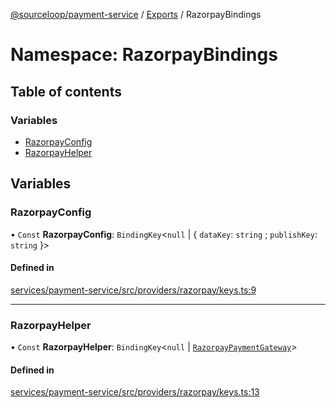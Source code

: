 [@sourceloop/payment-service](../README.md) / [Exports](../modules.md) / RazorpayBindings

# Namespace: RazorpayBindings

## Table of contents

### Variables

- [RazorpayConfig](RazorpayBindings.md#razorpayconfig)
- [RazorpayHelper](RazorpayBindings.md#razorpayhelper)

## Variables

### RazorpayConfig

• `Const` **RazorpayConfig**: `BindingKey`<``null`` \| { `dataKey`: `string` ; `publishKey`: `string`  }\>

#### Defined in

[services/payment-service/src/providers/razorpay/keys.ts:9](https://github.com/sourcefuse/loopback4-microservice-catalog/blob/d35fdb3f0/services/payment-service/src/providers/razorpay/keys.ts#L9)

___

### RazorpayHelper

• `Const` **RazorpayHelper**: `BindingKey`<``null`` \| [`RazorpayPaymentGateway`](../interfaces/RazorpayPaymentGateway.md)\>

#### Defined in

[services/payment-service/src/providers/razorpay/keys.ts:13](https://github.com/sourcefuse/loopback4-microservice-catalog/blob/d35fdb3f0/services/payment-service/src/providers/razorpay/keys.ts#L13)
